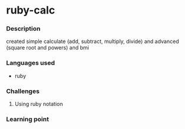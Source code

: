 # ruby-calc
### Description
created simple calculate (add, subtract, multiply, divide) and advanced (square root and powers) and bmi
 
### Languages used
* ruby

### Challenges
1. Using ruby notation
 
### Learning point
 
